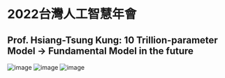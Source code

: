 # 2022台灣人工智慧年會
## Prof. Hsiang-Tsung Kung: 10 Trillion-parameter Model -> Fundamental Model in the future
![image](https://user-images.githubusercontent.com/31528604/202607785-10430bbe-d910-4323-b6a1-c6775ad07cb2.png)
![image](https://user-images.githubusercontent.com/31528604/202067196-dfdc483e-5904-4168-aaae-9b2daa7bdea1.png)
![image](https://user-images.githubusercontent.com/31528604/202413647-c85bd577-c147-4532-8aa6-c275988b5e9e.png)
